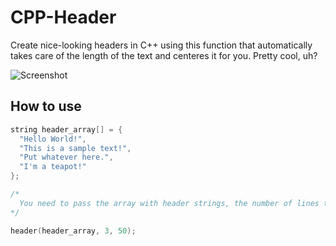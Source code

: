 # CPP-Header
Create nice-looking headers in C++ using this function that automatically takes care of the length of the text and centeres it for you. Pretty cool, uh?

![Screenshot](https://media.discordapp.net/attachments/566330652413132800/781094763427397652/unknown.png)

## How to use
```cpp
string header_array[] = {
  "Hello World!",
  "This is a sample text!",
  "Put whatever here.",
  "I'm a teapot!"
};

/*
  You need to pass the array with header strings, the number of lines the array has and an optional columns fixing value.
*/

header(header_array, 3, 50);
```
